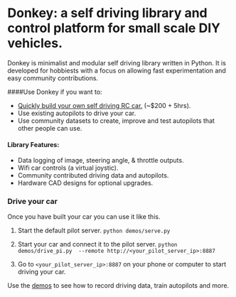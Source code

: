 # Donkey: a self driving library and control platform for small scale DIY vehicles. 

Donkey is minimalist and modular self driving library written in Python. It is developed for hobbiests with a focus on allowing fast experimentation and easy community contributions.  

####Use Donkey if you want to:
* [Quickly build your own self driving RC car.](docs/01-build_a_car.md) (~$200 + 5hrs).
* Use existing autopilots to drive your car.
* Use community datasets to create, improve and test autopilots that other people can use.  


#### Library Features:
* Data logging of image, steering angle, & throttle outputs. 
* Wifi car controls (a virtual joystic).
* Community contributed driving data and autopilots.
* Hardware CAD designs for optional upgrades.


### Drive your car
Once you have built your car you can use it like this.

1. Start the default pilot server. `python demos/serve.py`

2. Start your car and connect it to the pilot server. `python demos/drive_pi.py  --remote http://<your_pilot_server_ip>:8887`

3. Go to `<your_pilot_server_ip>:8887` on your phone or computer to start driving your car. 

 Use the [demos](demos) to see how to record driving data, train autopilots and more.
 





